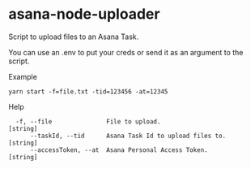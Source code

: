 # asana-node-uploader

Script to upload files to an Asana Task.

You can use an .env to put your creds or send it as an argument to the script.

Example
```
yarn start -f=file.txt -tid=123456 -at=12345
```

Help

```
  -f, --file               File to upload.                              [string]
      --taskId, --tid      Asana Task Id to upload files to.            [string]
      --accessToken, --at  Asana Personal Access Token.                 [string]

```